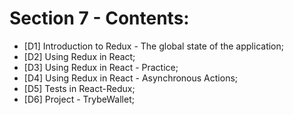 # Section 7 - Contents: 

* [D1] Introduction to Redux - The global state of the application; 
* [D2] Using Redux in React; 
* [D3] Using Redux in React - Practice; 
* [D4] Using Redux in React - Asynchronous Actions; 
* [D5] Tests in React-Redux; 
* [D6] Project - TrybeWallet; 
